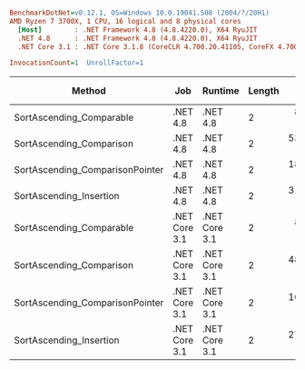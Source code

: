 ``` ini

BenchmarkDotNet=v0.12.1, OS=Windows 10.0.19041.508 (2004/?/20H1)
AMD Ryzen 7 3700X, 1 CPU, 16 logical and 8 physical cores
  [Host]        : .NET Framework 4.8 (4.8.4220.0), X64 RyuJIT
  .NET 4.8      : .NET Framework 4.8 (4.8.4220.0), X64 RyuJIT
  .NET Core 3.1 : .NET Core 3.1.8 (CoreCLR 4.700.20.41105, CoreFX 4.700.20.41903), X64 RyuJIT

InvocationCount=1  UnrollFactor=1  

```
|                          Method |           Job |       Runtime | Length |      Mean |     Error |    StdDev |    Median | Code Size |       Gen 0 | Gen 1 | Gen 2 |   Allocated |
|-------------------------------- |-------------- |-------------- |------- |----------:|----------:|----------:|----------:|----------:|------------:|------:|------:|------------:|
|        SortAscending_Comparable |      .NET 4.8 |      .NET 4.8 |      2 |  8.267 ms | 0.0365 ms | 0.0324 ms |  8.270 ms |      90 B |           - |     - |     - |           - |
|        SortAscending_Comparison |      .NET 4.8 |      .NET 4.8 |      2 | 53.111 ms | 0.7275 ms | 0.6075 ms | 53.074 ms |     216 B | 244000.0000 |     - |     - | 320951264 B |
| SortAscending_ComparisonPointer |      .NET 4.8 |      .NET 4.8 |      2 | 18.345 ms | 0.3792 ms | 1.1181 ms | 17.552 ms |     128 B |           - |     - |     - |           - |
|         SortAscending_Insertion |      .NET 4.8 |      .NET 4.8 |      2 | 31.523 ms | 0.6084 ms | 0.5691 ms | 31.727 ms |     517 B |           - |     - |     - |           - |
|        SortAscending_Comparable | .NET Core 3.1 | .NET Core 3.1 |      2 |  8.397 ms | 0.1304 ms | 0.1220 ms |  8.420 ms |      90 B |           - |     - |     - |           - |
|        SortAscending_Comparison | .NET Core 3.1 | .NET Core 3.1 |      2 | 48.974 ms | 0.8839 ms | 0.7381 ms | 49.311 ms |     219 B |  38000.0000 |     - |     - | 320000000 B |
| SortAscending_ComparisonPointer | .NET Core 3.1 | .NET Core 3.1 |      2 | 16.270 ms | 0.0336 ms | 0.0280 ms | 16.274 ms |     128 B |           - |     - |     - |           - |
|         SortAscending_Insertion | .NET Core 3.1 | .NET Core 3.1 |      2 | 27.083 ms | 0.3402 ms | 0.3183 ms | 27.124 ms |     268 B |           - |     - |     - |           - |
